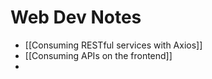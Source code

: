 # Web Dev Notes
- [[Consuming RESTful services with Axios]]
- [[Consuming APIs on the frontend]]
- 
